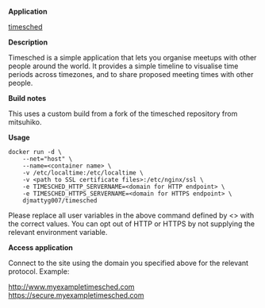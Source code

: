 **Application**

[timesched](https://github.com/djmattyg007/timesched/)

**Description**

Timesched is a simple application that lets you organise meetups with other people around the world. It provides a simple timeline to visualise time periods across timezones, and to share proposed meeting times with other people.

**Build notes**

This uses a custom build from a fork of the timesched repository from mitsuhiko.

**Usage**
```
docker run -d \
    --net="host" \
    --name=<container name> \
    -v /etc/localtime:/etc/localtime \
    -v <path to SSL certificate files>:/etc/nginx/ssl \
    -e TIMESCHED_HTTP_SERVERNAME=<domain for HTTP endpoint> \
    -e TIMESCHED_HTTPS_SERVERNAME=<domain for HTTPS endpoint> \
    djmattyg007/timesched
```

Please replace all user variables in the above command defined by <> with the correct values.
You can opt out of HTTP or HTTPS by not supplying the relevant environment variable.

**Access application**

Connect to the site using the domain you specified above for the relevant protocol. Example:

http://www.myexampletimesched.com
https://secure.myexampletimesched.com
